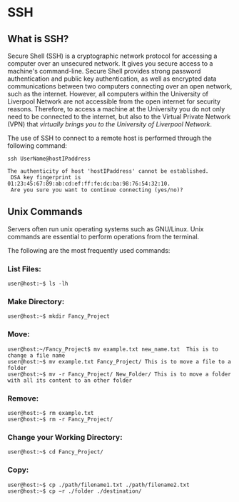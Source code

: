 # SSH 

## What is SSH?

Secure Shell (SSH) is a cryptographic network protocol for accessing a computer over an unsecured network. It gives you secure access to a machine's command-line.
Secure Shell provides strong password authentication and public key authentication, as well as encrypted data communications between two computers connecting over an open network, such as the internet. However, all computers within the University of Liverpool Network are not accessible from the open internet for security reasons.
Therefore, to access a machine at the University you do not only need to be connected to the internet, but also to the Virtual Private Network (VPN) that *virtually brings you to the University of Liverpool Network*.  

The use of SSH to connect to a remote host is performed through the following command:

```
ssh UserName@hostIPaddress 
```
```
The authenticity of host 'hostIPaddress' cannot be established.
 DSA key fingerprint is 01:23:45:67:89:ab:cd:ef:ff:fe:dc:ba:98:76:54:32:10.
 Are you sure you want to continue connecting (yes/no)?
```

## Unix Commands

Servers often run unix operating systems such as GNU/Linux. Unix commands are essential to perform operations from the terminal.

The following are the most frequently used commands:

### List Files:
```
user@host:~$ ls -lh
```
### Make Directory:
```
user@host:~$ mkdir Fancy_Project
```
### Move:
```
user@host:~/Fancy_Project$ mv example.txt new_name.txt  This is to change a file name
user@host:~$ mv example.txt Fancy_Project/ This is to move a file to a folder
user@host:~$ mv -r Fancy_Project/ New_Folder/ This is to move a folder with all its content to an other folder 
```
### Remove:
```
user@host:~$ rm example.txt 
user@host:~$ rm -r Fancy_Project/
```
### Change your Working Directory:
```
user@host:~$ cd Fancy_Project/
```
### Copy:
```
user@host:~$ cp ./path/filename1.txt ./path/filename2.txt
user@host:~$ cp −r ./folder ./destination/
```


